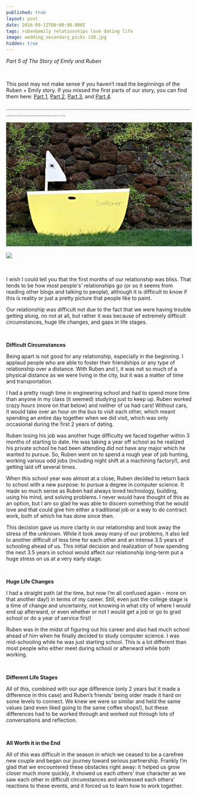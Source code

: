 ```yaml
---
published: true
layout: post
date: 2016-09-12T00:00:00.000Z
tags: ruben&emily relationships love dating life
image: wedding_secondary_picks 138.jpg
hidden: true
---
```

*Part 5 of The Story of Emily and Ruben*

<br>

This post may not make sense if you haven’t read the beginnings of the Ruben + Emily story. If you missed the first parts of our story, you can find them here: [Part 1](http://emily.rubennic.com/recipes/ruben-emily-1), [Part 2](http://emily.rubennic.com/recipes/ruben-emily-2), [Part 3](http://emily.rubennic.com/recipes/ruben-emily-3), and [Part 4](http://emily.rubennic.com/recipes/ruben-emily-4).

…………………………………………………………………………………………………………….........................................

![Wedding_Secondary_Picks 138.jpg](/content/Wedding_Secondary_Picks-138.jpg)

<a href="//www.pinterest.com/pin/create/button/" data-pin-do="buttonBookmark"  data-pin-color="red"><img src="//assets.pinterest.com/images/pidgets/pinit_fg_en_rect_red_20.png" /></a>
<!-- Please call pinit.js only once per page -->
<script type="text/javascript" async defer src="//assets.pinterest.com/js/pinit.js"></script>

<br>


I wish I could tell you that the first months of our relationship was bliss. That tends to be how most people's’ relationships go (or so it seems from reading other blogs and talking to people), although it is difficult to know if this is reality or just a pretty picture that people like to paint.

Our relationship was difficult not due to the fact that we were having trouble getting along, no not at all, but rather it was because of extremely difficult circumstances, huge life changes, and gaps in life stages.

<br>

**Difficult Circumstances**

Being apart is not good for any relationship, especially in the beginning. I applaud people who are able to foster their friendships or any type of relationship over a distance. With Ruben and I, it was not so much of a physical distance as we were living in the city, but it was a matter of time and transportation.

I had a pretty rough time in engineering school and had to spend more time than anyone in my class (it seemed) studying just to keep up. Ruben worked crazy hours (more on that below) and neither of us had cars! Without cars, it would take over an hour on the bus to visit each other, which meant spending an entire day together when we did visit, which was only occasional during the first 2 years of dating.

Ruben losing his job was another huge difficulty we faced together within 3 months of starting to date. He was taking a year off school as he realized his private school he had been attending did not have any major which he wanted to pursue. So, Ruben went on to spend a rough year of job hunting, working various odd jobs (including night shift at a machining factory!), and getting laid off several times.

When this school year was almost at a close, Ruben decided to return back to school with a new purpose: to pursue a degree in computer science. It made so much sense as Ruben had always loved technology, building, using his mind, and solving problems. I never would have thought of this as an option, but I am so glad he was able to discern something that he would love and that could give him either a traditional job or a way to do contract work, both of which he has done since then.

This decision gave us more clarity in our relationship and took away the stress of the unknown. While it took away many of our problems, it also led to another difficult of less time for each other and an intense 3.5 years of schooling ahead of us. This initial decision and realization of how spending the next 3.5 years in school would affect our relationship long-term put a huge stress on us at a very early stage.

<br>

**Huge Life Changes**

I had a straight path (at the time, but now I’m all confused again - more on that another day!) in terms of my career. Still, even just the college stage is a time of change and uncertainty, not knowing in what city of where I would end up afterward, or even whether or not I would get a job or go to grad school or do a year of service first!

Ruben was in the midst of figuring out his career and also had much school ahead of him when he finally decided to study computer science. I was mid-schooling while he was just starting school. This is a lot different than most people who either meet during school or afterward while both working.

<br>

**Different Life Stages**

All of this, combined with our age difference (only 2 years but it made a difference in this case) and Ruben’s friends’ being older made it hard on some levels to connect. We knew we were so similar and held the same values (and even liked going to the same coffee shops!), but these differences had to be worked through and worked out through lots of conversations and reflection.

<br>

**All Worth it in the End**

All of this was difficult in the season in which we ceased to be a carefree new couple and began our journey toward serious partnership. Frankly I’m glad that we encountered these obstacles right away: it helped us grow closer much more quickly, it showed us each others’ true character as we saw each other in difficult circumstances and witnessed each others’ reactions to these events, and it forced us to learn how to work together.

<br>
